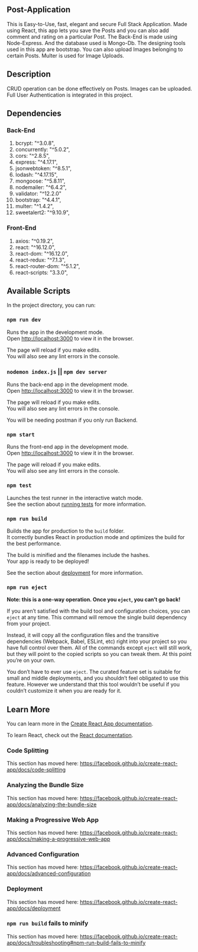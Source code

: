 ## Post-Application

This is Easy-to-Use, fast, elegant and secure Full Stack Application. Made using React, this app lets you save the Posts and you can also add comment and rating on a particular Post. The Back-End is made using Node-Express. And the database used is Mongo-Db. The designing tools used in this app are bootstrap. You can also upload Images belonging to certain Posts. Multer is used for Image Uploads.

## Description

CRUD operation can be done effectively on Posts.
Images can be uploaded.
Full User Authentication is integrated in this project.

## Dependencies

### Back-End
 
1. bcrypt: "^3.0.8",
2. concurrently: "^5.0.2",
3. cors: "^2.8.5",
4. express: "^4.17.1",
5. jsonwebtoken: "^8.5.1",
6. lodash: "^4.17.15",
7. mongoose: "^5.8.11",
8. nodemailer: "^6.4.2",
9. validator: "^12.2.0"
10. bootstrap: "^4.4.1",
11. multer: "^1.4.2",
12. sweetalert2: "^9.10.9",

### Front-End

1. axios: "^0.19.2",
2. react: "^16.12.0",
3. react-dom: "^16.12.0",
4. react-redux: "^7.1.3",
5. react-router-dom: "^5.1.2",
6. react-scripts: "3.3.0",

## Available Scripts

In the project directory, you can run:

### `npm run dev`

Runs the app in the development mode.<br />
Open [http://localhost:3000](http://localhost:3000) to view it in the browser.

The page will reload if you make edits.<br />
You will also see any lint errors in the console.

### `nodemon index.js` || `npm dev server`

Runs the back-end app in the development mode.<br />
Open [http://localhost:3000](http://localhost:3020) to view it in the browser.

The page will reload if you make edits.<br />
You will also see any lint errors in the console.

You will be needing postman if you only run Backend.

### `npm start`

Runs the front-end app in the development mode.<br />
Open [http://localhost:3000](http://localhost:3000) to view it in the browser.

The page will reload if you make edits.<br />
You will also see any lint errors in the console.

### `npm test`

Launches the test runner in the interactive watch mode.<br />
See the section about [running tests](https://facebook.github.io/create-react-app/docs/running-tests) for more information.

### `npm run build`

Builds the app for production to the `build` folder.<br />
It correctly bundles React in production mode and optimizes the build for the best performance.

The build is minified and the filenames include the hashes.<br />
Your app is ready to be deployed!

See the section about [deployment](https://facebook.github.io/create-react-app/docs/deployment) for more information.

### `npm run eject`

**Note: this is a one-way operation. Once you `eject`, you can’t go back!**

If you aren’t satisfied with the build tool and configuration choices, you can `eject` at any time. This command will remove the single build dependency from your project.

Instead, it will copy all the configuration files and the transitive dependencies (Webpack, Babel, ESLint, etc) right into your project so you have full control over them. All of the commands except `eject` will still work, but they will point to the copied scripts so you can tweak them. At this point you’re on your own.

You don’t have to ever use `eject`. The curated feature set is suitable for small and middle deployments, and you shouldn’t feel obligated to use this feature. However we understand that this tool wouldn’t be useful if you couldn’t customize it when you are ready for it.

## Learn More

You can learn more in the [Create React App documentation](https://facebook.github.io/create-react-app/docs/getting-started).

To learn React, check out the [React documentation](https://reactjs.org/).

### Code Splitting

This section has moved here: https://facebook.github.io/create-react-app/docs/code-splitting

### Analyzing the Bundle Size

This section has moved here: https://facebook.github.io/create-react-app/docs/analyzing-the-bundle-size

### Making a Progressive Web App

This section has moved here: https://facebook.github.io/create-react-app/docs/making-a-progressive-web-app

### Advanced Configuration

This section has moved here: https://facebook.github.io/create-react-app/docs/advanced-configuration

### Deployment

This section has moved here: https://facebook.github.io/create-react-app/docs/deployment

### `npm run build` fails to minify

This section has moved here: https://facebook.github.io/create-react-app/docs/troubleshooting#npm-run-build-fails-to-minify
